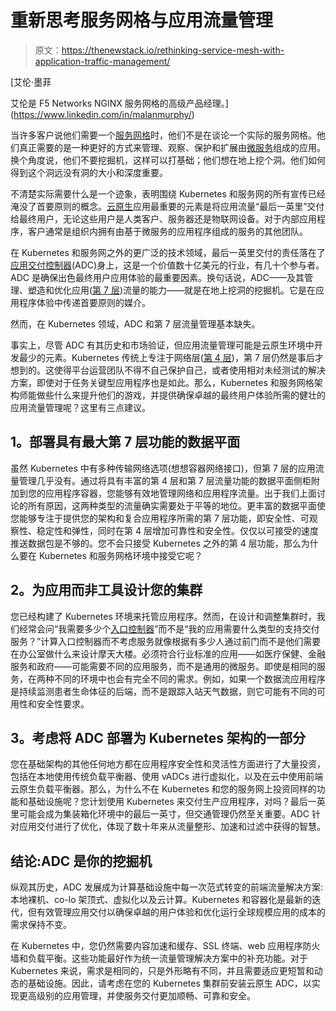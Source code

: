 # 重新思考服务网格与应用流量管理

> 原文：<https://thenewstack.io/rethinking-service-mesh-with-application-traffic-management/>

[](https://www.linkedin.com/in/malanmurphy/)

 [艾伦·墨菲

艾伦是 F5 Networks NGINX 服务网格的高级产品经理。](https://www.linkedin.com/in/malanmurphy/) [](https://www.linkedin.com/in/malanmurphy/)

当许多客户说他们需要一个[服务网格](https://www.nginx.com/resources/glossary/service-mesh/)时，他们不是在谈论一个实际的服务网格。他们真正需要的是一种更好的方式来管理、观察、保护和扩展由[微服务](https://www.nginx.com/resources/glossary/microservices/)组成的应用。换个角度说，他们不要挖掘机，这样可以打基础；他们想在地上挖个洞。他们如何得到这个洞远没有洞的大小和深度重要。

不清楚实际需要什么是一个迹象，表明围绕 Kubernetes 和服务网的所有宣传已经淹没了首要原则的概念。[云原生](https://www.nginx.com/resources/glossary/cloud-native-app-delivery/)应用最重要的元素是将应用流量“最后一英里”交付给最终用户，无论这些用户是人类客户、服务器还是物联网设备。对于内部应用程序，客户通常是组织内拥有由基于微服务的应用程序组成的服务的其他团队。

在 Kubernetes 和服务网之外的更广泛的技术领域，最后一英里交付的责任落在了[应用交付控制器](https://www.nginx.com/resources/glossary/application-delivery-controller/)(ADC)身上，这是一个价值数十亿美元的行业，有几十个参与者。ADC 是确保出色最终用户应用体验的最重要因素。换句话说，ADC——及其管理、塑造和优化应用([第 7 层](https://www.nginx.com/resources/glossary/layer-7-load-balancing/))流量的能力——就是在地上挖洞的挖掘机。它是在应用程序体验中传递首要原则的媒介。

然而，在 Kubernetes 领域，ADC 和第 7 层流量管理基本缺失。

事实上，尽管 ADC 有其历史和市场验证，但应用流量管理可能是云原生环境中开发最少的元素。Kubernetes 传统上专注于网络层([第 4 层](https://www.nginx.com/resources/glossary/layer-4-load-balancing/))，第 7 层仍然是事后才想到的。这使得平台运营团队不得不自己保护自己，或者使用相对未经测试的解决方案，即使对于任务关键型应用程序也是如此。那么，Kubernetes 和服务网格架构师能做些什么来提升他们的游戏，并提供确保卓越的最终用户体验所需的健壮的应用流量管理呢？这里有三点建议。

## **1。部署具有最大第 7 层功能的数据平面**

虽然 Kubernetes 中有多种传输网络选项(想想容器网络接口)，但第 7 层的应用流量管理几乎没有。通过将具有丰富的第 4 层和第 7 层流量功能的数据平面侧柜附加到您的应用程序容器，您能够有效地管理网络和应用程序流量。出于我们上面讨论的所有原因，这两种类型的流量确实需要处于平等的地位。更丰富的数据平面使您能够专注于提供您的架构和复合应用程序所需的第 7 层功能，即安全性、可观察性、稳定性和弹性，同时在第 4 层增加可靠性和安全性。仅仅以可接受的速度推送数据包是不够的。您不会只接受 Kubernetes 之外的第 4 层功能，那么为什么要在 Kubernetes 和服务网格环境中接受它呢？

## **2。为应用而非工具设计您的集群**

您已经构建了 Kubernetes 环境来托管应用程序。然而，在设计和调整集群时，我们经常会问“我需要多少个[入口控制器](https://www.nginx.com/resources/glossary/kubernetes-ingress-controller)”而不是“我的应用需要什么类型的支持交付服务？”计算入口控制器而不考虑服务就像根据有多少人通过前门而不是他们需要在办公室做什么来设计摩天大楼。必须符合行业标准的应用——如医疗保健、金融服务和政府——可能需要不同的应用服务，而不是通用的微服务。即使是相同的服务，在两种不同的环境中也会有完全不同的需求。例如，如果一个数据流应用程序是持续监测患者生命体征的后端，而不是跟踪入站天气数据，则它可能有不同的可用性和安全性要求。

## **3。考虑将 ADC 部署为 Kubernetes 架构的一部分**

您在基础架构的其他任何地方都在应用程序安全性和灵活性方面进行了大量投资，包括在本地使用传统负载平衡器、使用 vADCs 进行虚拟化，以及在云中使用前端云原生负载平衡器。那么，为什么不在 Kubernetes 和您的服务网上投资同样的功能和基础设施呢？您计划使用 Kubernetes 来交付生产应用程序，对吗？最后一英里可能会成为集装箱化环境中的最后一英寸，但交通管理仍然至关重要。ADC 针对应用交付进行了优化，体现了数十年来从流量整形、加速和过滤中获得的智慧。

## **结论:ADC 是你的挖掘机**

纵观其历史，ADC 发展成为计算基础设施中每一次范式转变的前端流量解决方案:本地裸机、co-lo 架顶式、虚拟化以及云计算。Kubernetes 和容器化是最新的迭代，但有效管理应用交付以确保卓越的用户体验和优化运行全球规模应用的成本的需求保持不变。

在 Kubernetes 中，您仍然需要内容加速和缓存、SSL 终端、web 应用程序防火墙和负载平衡。这些功能最好作为统一流量管理解决方案中的补充功能。对于 Kubernetes 来说，需求是相同的，只是外形略有不同，并且需要适应更短暂和动态的基础设施。因此，请考虑在您的 Kubernetes 集群前安装云原生 ADC，以实现更高级别的应用管理，并使服务交付更加顺畅、可靠和安全。

<svg xmlns:xlink="http://www.w3.org/1999/xlink" viewBox="0 0 68 31" version="1.1"><title>Group</title> <desc>Created with Sketch.</desc></svg>